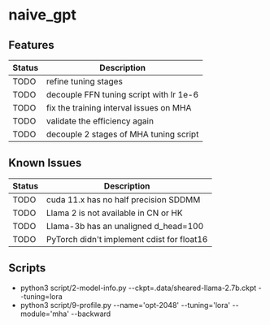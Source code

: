 # naive_gpt

## Features
| Status | Description                             |
| ------ | --------------------------------------- |
| TODO   | refine tuning stages                    |
| TODO   | decouple FFN tuning script with lr 1e-6 |
| TODO   | fix the training interval issues on MHA |
| TODO   | validate the efficiency again           |
| TODO   | decouple 2 stages of MHA tuning script  |


## Known Issues
| Status | Description                                |
| ------ | ------------------------------------------ |
| TODO   | cuda 11.x has no half precision SDDMM      |
| TODO   | Llama 2 is not available in CN or HK       |
| TODO   | Llama-3b has an unaligned d_head=100       |
| TODO   | PyTorch didn't implement cdist for float16 |


## Scripts
+ python3 script/2-model-info.py --ckpt=.data/sheared-llama-2.7b.ckpt --tuning=lora
+ python3 script/9-profile.py --name='opt-2048' --tuning='lora' --module='mha' --backward
